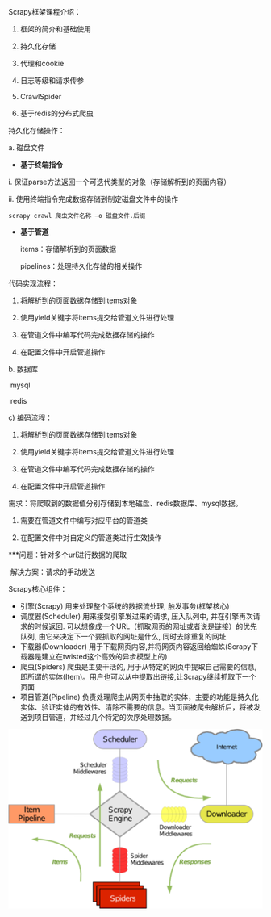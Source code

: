 Scrapy框架课程介绍：

1.   框架的简介和基础使用

2.   持久化存储

3.   代理和cookie

4.   日志等级和请求传参

5.   CrawlSpider

6.   基于redis的分布式爬虫



持久化存储操作：

a. 磁盘文件

-   **基于终端指令**

i. 保证parse方法返回一个可迭代类型的对象（存储解析到的页面内容）

ii. 使用终端指令完成数据存储到制定磁盘文件中的操作

```
scrapy crawl 爬虫文件名称 –o 磁盘文件.后缀
```

-   **基于管道**

    items：存储解析到的页面数据

    pipelines：处理持久化存储的相关操作

 代码实现流程：

1.   将解析到的页面数据存储到items对象

2.   使用yield关键字将items提交给管道文件进行处理

3.   在管道文件中编写代码完成数据存储的操作

4.   在配置文件中开启管道操作

 

b. 数据库

​		mysql

​		redis

c) 编码流程：

1.   将解析到的页面数据存储到items对象

2.   使用yield关键字将items提交给管道文件进行处理

3.   在管道文件中编写代码完成数据存储的操作

4.   在配置文件中开启管道操作

 

需求：将爬取到的数据值分别存储到本地磁盘、redis数据库、mysql数据。

1.   需要在管道文件中编写对应平台的管道类

2.   在配置文件中对自定义的管道类进行生效操作

 

***问题：针对多个url进行数据的爬取

​	解决方案：请求的手动发送



Scrapy核心组件：

-   引擎(Scrapy)
    用来处理整个系统的数据流处理, 触发事务(框架核心)
-   调度器(Scheduler)
    用来接受引擎发过来的请求, 压入队列中, 并在引擎再次请求的时候返回. 可以想像成一个URL（抓取网页的网址或者说是链接）的优先队列, 由它来决定下一个要抓取的网址是什么, 同时去除重复的网址
-   下载器(Downloader)
    用于下载网页内容,并将网页内容返回给蜘蛛(Scrapy下载器是建立在twisted这个高效的异步模型上的)
-   爬虫(Spiders)
    爬虫是主要干活的, 用于从特定的网页中提取自己需要的信息, 即所谓的实体(Item)。用户也可以从中提取出链接,让Scrapy继续抓取下一个页面
-   项目管道(Pipeline)
    负责处理爬虫从网页中抽取的实体，主要的功能是持久化实体、验证实体的有效性、清除不需要的信息。当页面被爬虫解析后，将被发送到项目管道，并经过几个特定的次序处理数据。



 ![image-20220105141845148](assets/image-20220105141845148.png)